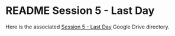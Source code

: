 # README Session 5 - Last Day

Here is the associated [Session 5 - Last Day](https://drive.google.com/drive/folders/1zfu4Tm_zVgwhkA8A2kvbyOxJJpojbQNK) Google Drive directory.